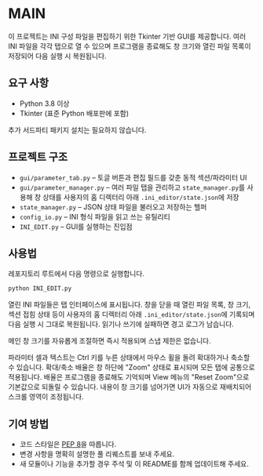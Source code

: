 # MAIN

이 프로젝트는 INI 구성 파일을 편집하기 위한 Tkinter 기반 GUI를 제공합니다. 여러 INI 파일을 각각 탭으로 열 수 있으며 프로그램을 종료해도 창 크기와 열린 파일 목록이 저장되어 다음 실행 시 복원됩니다.

## 요구 사항
- Python 3.8 이상
- Tkinter (표준 Python 배포판에 포함)

추가 서드파티 패키지 설치는 필요하지 않습니다.

## 프로젝트 구조
- `gui/parameter_tab.py` – 토글 버튼과 편집 필드를 갖춘 동적 섹션/파라미터 UI
- `gui/parameter_manager.py` – 여러 파일 탭을 관리하고 `state_manager.py`를 사용해 창 상태를 사용자의 홈 디렉터리 아래 `.ini_editor/state.json`에 저장
- `state_manager.py` – JSON 상태 파일을 불러오고 저장하는 헬퍼
- `config_io.py` – INI 형식 파일을 읽고 쓰는 유틸리티
- `INI_EDIT.py` – GUI를 실행하는 진입점

## 사용법
레포지토리 루트에서 다음 명령으로 실행합니다.

```bash
python INI_EDIT.py
```

열린 INI 파일들은 탭 인터페이스에 표시됩니다. 창을 닫을 때 열린 파일 목록, 창 크기, 섹션 접힘 상태 등이 사용자의 홈 디렉터리 아래 `.ini_editor/state.json`에 기록되며 다음 실행 시 그대로 복원됩니다. 읽기나 쓰기에 실패하면 경고 로그가 남습니다.

메인 창 크기를 자유롭게 조절하면 즉시 적용되며 스냅 제한은 없습니다.

파라미터 셀과 텍스트는 Ctrl 키를 누른 상태에서 마우스 휠을 돌려
확대하거나 축소할 수 있습니다. 확대/축소 배율은 창 하단에 "Zoom" 상태로
표시되며 모든 탭에 공통으로 적용됩니다. 배율은 프로그램을 종료해도
기억되며 View 메뉴의 "Reset Zoom"으로 기본값으로 되돌릴 수 있습니다.
내용이 창 크기를 넘어가면 UI가 자동으로 재배치되어 스크롤 영역이 조정됩니다.

## 기여 방법
- 코드 스타일은 [PEP 8](https://peps.python.org/pep-0008/)을 따릅니다.
- 변경 사항을 명확히 설명한 풀 리퀘스트를 보내 주세요.
- 새 모듈이나 기능을 추가할 경우 주석 및 이 README를 함께 업데이트해 주세요.
